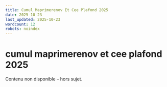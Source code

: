 ```yaml
---
title: Cumul Maprimerenov Et Cee Plafond 2025
date: 2025-10-23
last_updated: 2025-10-23
wordcount: 12
robots: noindex
---
```


# cumul maprimerenov et cee plafond 2025

Contenu non disponible – hors sujet.